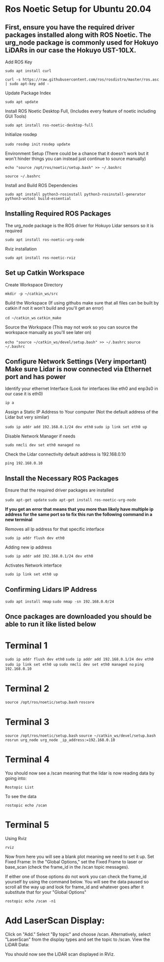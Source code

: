 # Ros Noetic Setup for Ubuntu 20.04 

## First, ensure you have the required driver packages installed along with ROS Noetic. The urg_node package is commonly used for Hokuyo LiDARs in our case the Hokuyo UST-10LX.

Add ROS Key

`sudo apt install curl`

`curl -s https://raw.githubusercontent.com/ros/rosdistro/master/ros.asc | sudo apt-key add -`

Update Package Index 

`sudo apt update`

Install ROS Noetic Desktop Full, (Includes every feature of noetic including GUI Tools)

`sudo apt install ros-noetic-desktop-full`

Initialize rosdep

`sudo rosdep init`
`rosdep update`

Environment Setup (There could be a chance that it doesn't work but it won't hinder things you can instead just continue to source manually)

`echo "source /opt/ros/noetic/setup.bash" >> ~/.bashrc`

`source ~/.bashrc`

Install and Build ROS Dependencies

`sudo apt install python3-rosinstall python3-rosinstall-generator python3-wstool build-essential`



## Installing Required ROS Packages

The urg_node package is the ROS driver for Hokuyo Lidar sensors so it is required

`sudo apt install ros-noetic-urg-node`

Rviz installation 

`sudo apt install ros-noetic-rviz`



## Set up Catkin Workspace 

Create Workspace Directory

`mkdir -p ~/catkin_ws/src`

Build the Workspace (If using githubs make sure that all files can be built by catkin if not it won't build and you'll get an error)

`cd ~/catkin_ws`
`catkin_make`

Source the Workspace (This may not work so you can source the workspace manually as you'll see later on)

`echo "source ~/catkin_ws/devel/setup.bash" >> ~/.bashrc`
`source ~/.bashrc`



## Configure Network Settings (Very important) Make sure Lidar is now connected via Ethernet port and has power

Identify your ethernet Interface (Look for interfaces like eth0 and enp3s0 in our case it is eth0)

`ip a`

Assign a Static IP Address to Your computer (Not the default address of the Lidar but very similar)

`sudo ip addr add 192.168.0.1/24 dev eth0`
`sudo ip link set eth0 up`

Disable Network Manager if needs

`sudo nmcli dev set eth0 managed no`

Check the Lidar connectivity default address is 192.168.0.10

`ping 192.168.0.10`



## Install the Necessary ROS Packages

Ensure that the required driver packages are installed

`sudo apt-get update`
`sudo apt-get install ros-noetic-urg-node`



**If you get an error that means that you more than likely have multiple ip address for the same port so to fix this run the following command in a new terminal**

Removes all Ip address for that specific interface

`sudo ip addr flush dev eth0`

Adding new ip address

`sudo ip addr add 192.168.0.1/24 dev eth0`

Activates Network interface

`sudo ip link set eth0 up`



## Confirming Lidars IP Address

`sudo apt install nmap`
`sudo nmap -sn 192.168.0.0/24`



## Once packages are downloaded you should be able to run it like listed below

# Terminal 1

`sudo ip addr flush dev eth0`
`sudo ip addr add 192.168.0.1/24 dev eth0`
`sudo ip link set eth0 up`
`sudo nmcli dev set eth0 managed no`
`ping 192.168.0.10`

# Terminal 2

`source /opt/ros/noetic/setup.bash`
`roscore`

# Terminal 3

`source /opt/ros/noetic/setup.bash`
`source ~/catkin_ws/devel/setup.bash`
`rosrun urg_node urg_node _ip_address:=192.168.0.10`

# Terminal 4 

You should now see a /scan meaning that the lidar is now reading data by going into:

`Rostopic List`

To see the data

`rostopic echo /scan`

# Terminal 5

Using Rviz 

`rviz`

Now from here you will see a blank plot meaning we need to set it up. 
Set Fixed Frame: In the "Global Options," set the Fixed Frame to laser or base_scan (check the frame_id in the /scan topic messages).

If either one of those options do not work you can check the frame_id yourself by using the command below.
You will see the data paused so scroll all the way up and look for frame_id and whatever goes after it substitute that for your "Global Options"

`rostopic echo /scan -n1`

# Add LaserScan Display:

Click on "Add."
Select "By topic" and choose /scan.
Alternatively, select "LaserScan" from the display types and set the topic to /scan.
View the LiDAR Data:

You should now see the LiDAR scan displayed in RViz.
